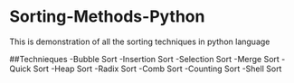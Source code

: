 # Sorting-Methods-Python
This is demonstration of  all the sorting techniques in python language

##Technieques
-Bubble Sort
-Insertion Sort
-Selection Sort
-Merge Sort
-Quick Sort
-Heap Sort
-Radix Sort
-Comb Sort
-Counting Sort
-Shell Sort

